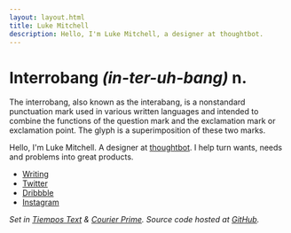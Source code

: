 ```yaml
---
layout: layout.html
title: Luke Mitchell
description: Hello, I'm Luke Mitchell, a designer at thoughtbot.
---
```


# Interrobang _(in-ter-uh-bang)_ n.
The interrobang, also known as the interabang, is a nonstandard punctuation mark used in various written languages and intended to combine the functions of the question mark and the exclamation mark or exclamation point. The glyph is a superimposition of these two marks.

Hello, I'm Luke Mitchell. A designer at [thoughtbot][thoughtbot.com]. I help turn wants, needs and problems into great products.

- [Writing][robots.thoughtbot.com]
- [Twitter][twitter.com]
- [Dribbble][dribbble.com]
- [Instagram][instagram.com]

<div class="ascii"></div>

_Set in [Tiempos Text][tiempos] & [Courier Prime][courier]._
_Source code hosted at [GitHub][github.com]._

[thoughtbot.com]: https://thoughtbot.com
[robots.thoughtbot.com]: https://robots.thoughtbot.com/authors/luke-mitchell
[twitter.com]: https://twitter.com/LkeMitchll
[dribbble.com]: https://dribbble.com/Interrobang
[instagram.com]: https://www.instagram.com/lkemitchll
[github.com]: https://github.com/LkeMitchll/interroban.gg
[tiempos]: https://klim.co.nz/retail-fonts/tiempos-text/
[courier]: https://quoteunquoteapps.com/courierprime/
